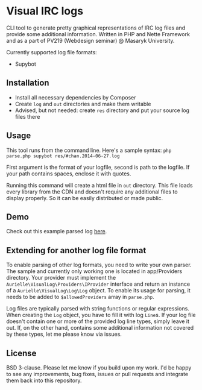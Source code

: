 # Visual IRC logs
CLI tool to generate pretty graphical representations of IRC log files and provide some additional information.
Written in PHP and Nette Framework and as a part of PV219 (Webdesign seminar) @ Masaryk University.

Currently supported log file formats:

- Supybot

## Installation
- Install all necessary dependencies by Composer
- Create `log` and `out` directories and make them writable
- Advised, but not needed: create `res` directory and put your source log files there

## Usage
This tool runs from the command line. Here's a sample syntax:
```php parse.php supybot res/#chan.2014-06-27.log```

First argument is the format of your logfile, second is path to the logfile. If your path contains spaces, enclose it with quotes.

Running this command will create a html file in `out` directory. This file loads every library from the CDN and doesn't require any additional files to display properly.
So it can be easily distributed or made public.

## Demo
Check out this example parsed log [here](https://dl.dropboxusercontent.com/u/158898/%23sunsub.2014-06-19.html).

## Extending for another log file format
To enable parsing of other log formats, you need to write your own parser. The sample and currently only working one is located in app/Providers directory.
Your provider must implement the `Aurielle\VisualLog\Providers\IProvider` interface and return an instance of a `Aurielle\VisualLog\Log\Log` object. To enable
its usage for parsing, it needs to be added to `$allowedProviders` array in `parse.php`.

Log files are typically parsed with string functions or regular expressions. When creating the `Log` object, you have to fill it with log `Line`s. If your log file
doesn't contain one or more of the provided log line types, simply leave it out. If, on the other hand, contains some additional information not covered by these types,
let me please know via issues.

## License
BSD 3-clause. Please let me know if you build upon my work. I'd be happy to see any improvements, bug fixes, issues or pull requests and integrate them back into this repository.